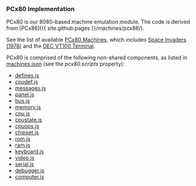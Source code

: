 ### PCx80 Implementation

PCx80 is our 8080-based machine emulation module.  The code is derived from [PCx86]({{ site.github.pages }}/machines/pcx86/).

See the list of available [PCx80 Machines](/machines/pcx80/), which includes
[Space Invaders (1978)](/machines/arcade/invaders/) and the [DEC VT100 Terminal](/machines/dec/vt100/).

PCx80 is comprised of the following non-shared components, as listed in [machines.json](/machines/machines.json) (see the *pcx80.scripts* property):

  - [defines.js](modules/v2/defines.js)
  - [cpudef.js](modules/v2/cpudef.js)
  - [messages.js](modules/v2/messages.js)
  - [panel.js](modules/v2/panel.js)
  - [bus.js](modules/v2/bus.js)
  - [memory.js](modules/v2/memory.js)
  - [cpu.js](modules/v2/cpu.js)
  - [cpustate.js](modules/v2/cpustate.js)
  - [cpuops.js](modules/v2/cpuops.js)
  - [chipset.js](modules/v2/chipset.js)
  - [rom.js](modules/v2/rom.js)
  - [ram.js](modules/v2/ram.js)
  - [keyboard.js](modules/v2/keyboard.js)
  - [video.js](modules/v2/video.js)
  - [serial.js](modules/v2/serial.js)
  - [debugger.js](modules/v2/debugger.js)
  - [computer.js](modules/v2/computer.js)
